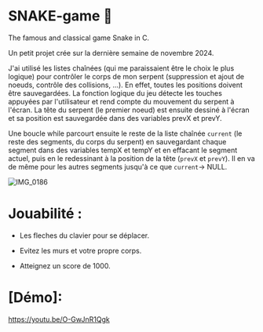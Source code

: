 # SNAKE-game 🐍
The famous and classical game Snake in C. 

Un petit projet crée sur la dernière semaine de novembre 2024. 

J'ai utilisé les listes chaînées (qui me paraissaient être le choix le plus logique) pour contrôler le corps de mon serpent (suppression et ajout de noeuds, contrôle des collisions, ...). En effet, toutes les positions doivent être sauvegardées. 
La fonction logique du jeu détecte les touches appuyées par l'utilisateur et rend compte du mouvement du serpent à l'écran. 
La tête du serpent (le premier noeud) est ensuite dessiné à l'écran et sa position est sauvegardée dans des variables prevX et prevY. 

Une boucle while parcourt ensuite le reste de la liste chaînée `current` (le reste des segments, du corps du serpent) 
en sauvegardant chaque segment dans des variables tempX et tempY et en effacant le segment actuel, puis en le redessinant à la position de la tête (`prevX` et `prevY`). Il en va de même pour les autres segments jusqu'à ce que `current`-> NULL. 

![IMG_0186](https://github.com/user-attachments/assets/be8f05b2-c005-4ec0-913c-5cb23b01fa3a)


# Jouabilité : 
- Les fleches du clavier pour se déplacer.

- Evitez les murs et votre propre corps. 

- Atteignez un score de 1000.

# [Démo]: 

https://youtu.be/O-GwJnR1Qgk
